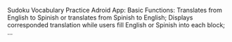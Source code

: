 Sudoku Vocabulary Practice Adroid App:
Basic Functions: 
Translates from English to Spinish or translates from Spinish to English;
Displays corresponded translation while users fill English or Spinish into each block;
...